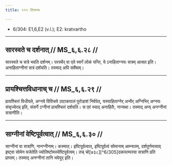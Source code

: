 ```yaml
---
title: १११ टिप्पन्यः

---
```

- 6/304: E1,6,E2 (v.l.); E2: kratvartho

____________________________________________


## सारस्वते च दर्शनात् // MS_६,६.२८ //

सारस्वते च सत्रे भवति दर्शनम्। पररथैर् वा एते स्वर्गं लोकं यन्ति, ये ऽनाहिताग्नयः सत्रम् आसत इति। अनाहिताग्नीनां सत्रं दर्शयति। तस्माद् अपि सर्वेषाम्।


____________________________________________


## प्रायश्चित्तविधानाच् च // MS_६,६.२९ //

प्रायश्चित्तं विधीयते, अग्नये विविचये ऽष्टाकपालं पुरोडाशं निर्वपेत्, यस्याहिताग्नेर् अन्यैर् अग्निभिर् अग्नयः संसृज्येरन्न् इति, संसर्गे ऽग्नीनां प्रायश्चित्तं दर्शयति। स एवं स्याद् अनाहितैः, नान्यथा। तस्माद् अप्य् अनग्नीनां सत्राणीति।


____________________________________________


## साग्नीनां वेष्टिपूर्वत्वात् // MS_६,६.३० //

साग्नीनां वा सत्राणि, नानग्नीनाम्। कस्मात्। इष्टिपूर्वत्वात्, इष्टिपूर्वत्वं सोमानाम् आम्नातम्, दर्शपूर्णमासाव् इष्ट्वा सोमेन यजेतेति ज्योतिष्टोमस्येष्टिपूर्वत्वम्। तच् चो[७३८][^6/305]दकपरम्परया सत्राणि प्रति प्राप्तम्। तस्माद् अनग्नीनां तानि भवेयुर् इति।
